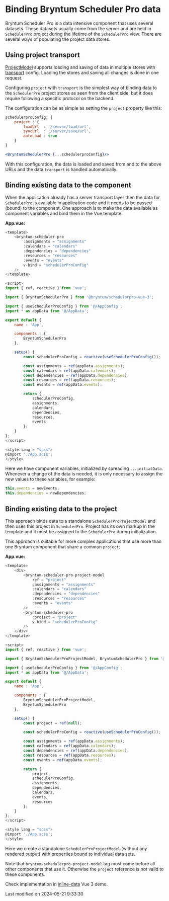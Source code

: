 # Binding Bryntum Scheduler Pro data

Bryntum Scheduler Pro is a data intensive component that uses several datasets. These datasets usually come from the server
and are held in `SchedulerPro` project during the lifetime of the `SchedulerPro` view. There are several ways of populating the
project data stores.

## Using project transport

[ProjectModel](#SchedulerPro/model/ProjectModel) supports loading and saving of data in multiple stores with
[transport](#SchedulerPro/model/ProjectModel#config-transport) config. Loading the stores and saving all changes is done in
one request.

Configuring `project` with `transport` is the simplest way of binding data to the `SchedulerPro` project stores as seen from
the client side, but it does require following a specific protocol on the backend.

The configuration can be as simple as setting the `project` property like this:

```javascript
schedulerproConfig: {
    project : {
        loadUrl  : '/server/load/url',
        syncUrl  : '/server/save/url',
        autoLoad : true
    }
}
```
```jsx
<BryntumSchedulerPro {...schedulerproConfig}/>
```

With this configuration, the data is loaded and saved from and to the above URLs and the data `transport` is handled
automatically.

## Binding existing data to the component

When the application already has a server transport layer then the data for `SchedulerPro` is available in application
code and it needs to be passed (bound) to the component. One approach is to make the data available as component
variables and bind them in the Vue template:

**App.vue:**

```javascript
<template>
    <bryntum-scheduler-pro
        :assignments = "assignments"
        :calendars = "calendars"
        :dependencies = "dependencies"
        :resources = "resources"
        :events = "events"
        v-bind = "schedulerProConfig"
    />
</template>

<script>
import { ref, reactive } from 'vue';

import { BryntumSchedulerPro } from '@bryntum/schedulerpro-vue-3';

import { useSchedulerProConfig } from '@/AppConfig';
import * as appData from '@/AppData';

export default {
    name : 'App',

    components : {
        BryntumSchedulerPro
    },

    setup() {
        const schedulerProConfig = reactive(useSchedulerProConfig());

        const assignments = ref(appData.assignments);
        const calendars = ref(appData.calendars);
        const dependencies = ref(appData.dependencies);
        const resources = ref(appData.resources);
        const events = ref(appData.events);

        return {
            schedulerProConfig,
            assignments,
            calendars,
            dependencies,
            resources,
            events
        };
    }
};
</script>

<style lang = "scss">
@import './App.scss';
</style>
```

Here we have component variables, initialized by spreading `...initialData`. Whenever a change of the data is needed,
it is only necessary to assign the new values to these variables, for example:

```javascript
this.events = newEvents;
this.dependencies = newDependencies;
```

## Binding existing data to the project

This approach binds data to a standalone `SchedulerProProjectModel` and then uses this project in `SchedulerPro`. Project has its
own markup in the template and it must be assigned to the `SchedulerPro` during initialization.

This approach is suitable for more complex applications that use more than one Bryntum component that share a common
`project`:

**App.vue:**

```javascript
<template>
    <div>
        <bryntum-scheduler-pro-project-model
            ref = "project"
            :assignments = "assignments"
            :calendars = "calendars"
            :dependencies = "dependencies"
            :resources = "resources"
            :events = "events"
        />
        <bryntum-scheduler-pro
            :project = "project"
            v-bind = "schedulerProConfig"
        />
    </div>
</template>

<script>
import { ref, reactive } from 'vue';

import { BryntumSchedulerProProjectModel, BryntumSchedulerPro } from '@bryntum/schedulerpro-vue-3';

import { useSchedulerProConfig } from '@/AppConfig';
import * as appData from '@/AppData';

export default {
    name : 'App',

    components : {
        BryntumSchedulerProProjectModel,
        BryntumSchedulerPro
    },

    setup() {
        const project = ref(null);

        const schedulerProConfig = reactive(useSchedulerProConfig());

        const assignments = ref(appData.assignments);
        const calendars = ref(appData.calendars);
        const dependencies = ref(appData.dependencies);
        const resources = ref(appData.resources);
        const events = ref(appData.events);

        return {
            project,
            schedulerProConfig,
            assignments,
            dependencies,
            calendars,
            events,
            resources
        };
    }
};
</script>

<style lang = "scss">
@import './App.scss';
</style>
```

Here we create a standalone `SchedulerProProjectModel` (without any rendered output) with properties bound to individual 
data sets.

<div class="note">

Note that <code>bryntum-schedulerpro-project-model</code> tag must come before all other components that use it. Otherwise the <code>project</code>
reference is not valid to these components.

</div>

Check implementation in [inline-data](../examples/frameworks/vue-3/javascript/inline-data/) Vue 3 demo.



<p class="last-modified">Last modified on 2024-05-21 9:33:30</p>